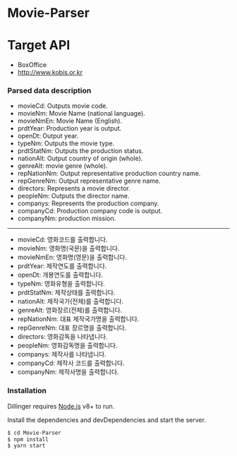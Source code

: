 # Movie-Parser
 # Target API
  - BoxOffice 
   - http://www.kobis.or.kr
   

### Parsed data description
   - movieCd: Outputs movie code.
   - movieNm: Movie Name (national language).
   - movieNmEn: Movie Name (English).
   - prdtYear: Production year is output.
   - openDt: Output year.
   - typeNm: Outputs the movie type.
   - prdtStatNm: Outputs the production status.
   - nationAlt: Output country of origin (whole).
   - genreAlt: movie genre (whole).
   - repNationNm: Output representative production country name.
   - repGenreNm: Output representative genre name.
   - directors: Represents a movie director.
   - peopleNm: Outputs the director name.
   - companys: Represents the production company.
   - companyCd: Production company code is output.
   - companyNm: production mission.

------------------------------

   - movieCd: 영화코드를 출력합니다.
   - movieNm: 영화명(국문)을 출력합니다.
   - movieNmEn: 영화명(영문)을 출력합니다.
   - prdtYear: 제작연도를 출력합니다.
   - openDt: 개봉연도를 출력합니다.
   - typeNm: 영화유형을 출력합니다.
   - prdtStatNm: 제작상태를 출력합니다.
   - nationAlt: 제작국가(전체)를 출력합니다.
   - genreAlt: 영화장르(전체)를 출력합니다.
   - repNationNm: 대표 제작국가명을 출력합니다.
   - repGenreNm: 대표 장르명을 출력합니다.
   - directors: 영화감독을 나타냅니다.
   - peopleNm: 영화감독명을 출력합니다.
   - companys: 제작사를 나타냅니다.
   - companyCd: 제작사 코드를 출력합니다.
   - companyNm: 제작사명을 출력합니다.


### Installation

Dillinger requires [Node.js](https://nodejs.org/) v8+ to run.

Install the dependencies and devDependencies and start the server.

```sh
$ cd Movie-Parser
$ npm install 
$ yarn start
```   